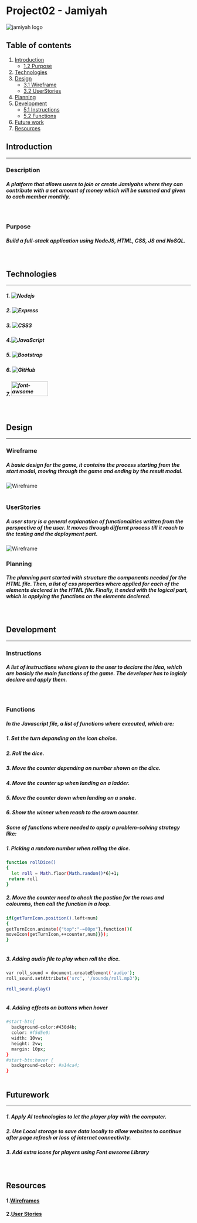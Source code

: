 
# Project02 - Jamiyah
<img src="../Project2-Jamiyah/public/imgs/Jamiyah.png" alt="jamiyah logo" style="align-content=center">


## Table of contents
1. [Introduction](##Introduction)
    * [1.2 Purpose](###Purpose)
2. [Technologies](###Technologies)
3. [Design](##Design)
    * [3.1 Wireframe](###Wireframe)
    * [3.2 UserStories](###UserStories)
4. [Planning](##Planning)
5. [Development](##Development)
    * [5.1 Instructions](##Instructions)
    * [5.2 Functions](##Functions)
6. [Future work](##Futurework)
7. [Resources](##Resources)


## Introduction
<hr>

### Description
##### A platform that allows users to join or create Jamiyahs where they can contribute with a set amount of money which will be summed and given to each member monthly.
<br>

### Purpose
##### Build a full-stack application using NodeJS, HTML, CSS, JS and NoSQL.
<br>

## Technologies
<hr>

##### 1. ![Nodejs](https://img.shields.io/badge/Node.js-339933?style=for-the-badge&logo=nodedotjs&logoColor=white)

##### 2. ![Express](https://img.shields.io/badge/Express.js-000000?style=for-the-badge&logo=express&logoColor=white)
##### 3. ![CSS3](https://img.shields.io/badge/css3-%231572B6.svg?style=for-the-badge&logo=css3&logoColor=white)
##### 4.![JavaScript](https://img.shields.io/badge/javascript-%23323330.svg?style=for-the-badge&logo=javascript&logoColor=%23F7DF1E) 

##### 5. ![Bootstrap](https://img.shields.io/badge/Bootstrap-563D7C?style=for-the-badge&logo=bootstrap&logoColor=white)

##### 6. ![GitHub](https://img.shields.io/badge/github-%23121011.svg?style=for-the-badge&logo=github&logoColor=white)
##### 7. <img src="https://i0.wp.com/blog.fontawesome.com/wp-content/uploads/2020/08/jSfmJLBr.png?resize=720%2C240&ssl=1" alt="font-awsome" width="100px" height="40px"/>
<br>

## Design
<hr>

### Wireframe
##### A basic design for the game, it contains the process starting from the start modal, moving through the game and ending by the result modal.

![Wireframe](/imgs/wireframe.png)
<br>
<br>

### UserStories
##### A user story is a general explanation of functionalities written from the perspective of the user. It moves through differnt process till it reach to the testing and the deployment part. 

![Wireframe](/imgs/userStories.png)
<br>

### Planning
##### The planning part started with structure the components needed for the HTML file. Then, a list of css properties where applied for each of the elements declered in the HTML file. Finally, it ended with the logical part, which is applying the functions on the elements declered. 
<br>

## Development
<hr>

### Instructions
##### A list of instructions where given to the user to declare the idea, which are basicly the main functions of the game. The developer has to logicly declare and apply them.
<br>

### Functions
##### In the Javascript file, a list of functions where executed, which are:
##### 1. Set the turn depanding on the icon choice. 
##### 2. Roll the dice.
##### 3. Move the counter depending on number shown on the dice.
##### 4. Move the counter up when landing on a ladder.
##### 5. Move the counter down when landing on a snake.
##### 6. Show the winner when reach to the crown counter. 

##### Some of functions where needed to apply a problem-solving strategy like: 
##### 1. Picking a random number when rolling the dice. 
  ```sh
  function rollDice()
{
    let roll = Math.floor(Math.random()*6)+1;
   return roll
}
  ```

##### 2. Move the counter need to check the postion for the rows and coloumns, then call the function in a loop. 
  ```sh
if(getTurnIcon.position().left<num)
{
getTurnIcon.animate({"top":"-=80px"},function(){
moveIcon(getTurnIcon,++counter,num)}});
}
        
  ```

##### 3. Adding audio file to play when roll the dice. 
  ```sh
var roll_sound = document.createElement('audio');
roll_sound.setAttribute('src', '/sounds/roll.mp3');

 roll_sound.play()
        
  ```

##### 4. Adding effects on buttons when hover
  ```sh
#start-btn{
    background-color:#430d4b;
    color: #f5d5e0;
    width: 10vw;
    height: 2vw;
    margin: 10px;
}
#start-btn:hover {
    background-color: #a14ca4;
  }
        
  ```
## Futurework
<hr>

##### 1. Apply AI technologies to let the player play with the computer.  
##### 2. Use Local storage to save data locally to allow websites to continue after page refresh or loss of internet connectivity. 
##### 3. Add extra icons for players using Font awsome Library  

<br>


## Resources
#### 1.[Wireframes](https://www.figma.com/file/ovGUmUf88tiJMdVLRq5Arv/Project02%3AJamiyah?type=design&node-id=0%3A1&t=PcodiLVyraNACL51-1)

#### 2.[User Stories](https://trello.com/invite/b/T3Wmjld3/ATTI56029954509c17209bff882e97906a644B96B25A/project02)